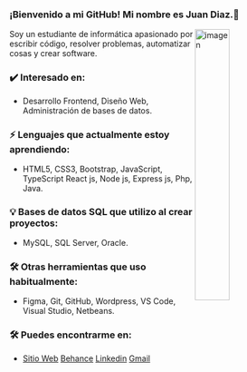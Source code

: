 ### ¡Bienvenido a mi GitHub! Mi nombre es Juan Diaz.👋

<!--
**juandiazsh28/juandiazsh28** is a ✨ _special_ ✨ repository because its `README.md` (this file) appears on your GitHub profile.

Here are some ideas to get you started:

- 🔭 I’m currently working on ...
- 🌱 I’m currently learning ...
- 👯 I’m looking to collaborate on ...
- 🤔 I’m looking for help with ...
- 💬 Ask me about ...
- 📫 How to reach me: ...
- 😄 Pronouns: ...
- ⚡ Fun fact: ...
-->

<img width="35%" align="right" alt="imagen" src="https://lookmyweb.co/wp-content/uploads/2022/07/developer.gif" />

Soy un estudiante de informática apasionado por escribir código, resolver problemas, automatizar cosas y crear software.

### ✔️ Interesado en:
- Desarrollo Frontend, Diseño Web, Administración de bases de datos.

### ⚡ Lenguajes que actualmente estoy aprendiendo:
- HTML5, CSS3, Bootstrap, JavaScript, TypeScript React js, Node js, Express js, Php, Java.

### 💡 Bases de datos SQL que utilizo al crear proyectos:
- MySQL, SQL Server, Oracle.

### 🛠 Otras herramientas que uso habitualmente:
- Figma, Git, GitHub, Wordpress, VS Code, Visual Studio, Netbeans.

### 🛠 Puedes encontrarme en:
- [Sitio Web](https://juandiaz.tech) [Behance](https://www.behance.net/juandiazsh28) [Linkedin](https://www.linkedin.com/in/juandiazsh28) [Gmail](mailto:juandiazcode@gmail.com)
